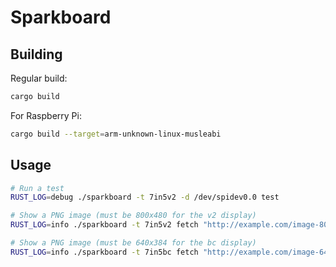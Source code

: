 # Sparkboard

## Building

Regular build:
````sh
cargo build
````

For Raspberry Pi:
````sh
cargo build --target=arm-unknown-linux-musleabi
````

## Usage

````sh
# Run a test
RUST_LOG=debug ./sparkboard -t 7in5v2 -d /dev/spidev0.0 test

# Show a PNG image (must be 800x480 for the v2 display)
RUST_LOG=info ./sparkboard -t 7in5v2 fetch "http://example.com/image-800x480.png"

# Show a PNG image (must be 640x384 for the bc display)
RUST_LOG=info ./sparkboard -t 7in5bc fetch "http://example.com/image-640x384.png"
````
